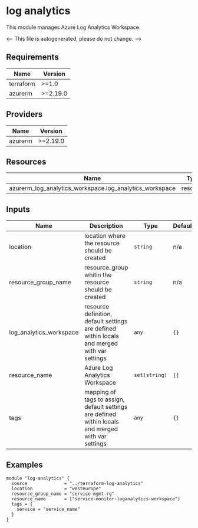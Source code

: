 <!-- BEGIN_TF_DOCS -->
# log analytics

This module manages Azure Log Analytics Workspace.

<-- This file is autogenerated, please do not change. -->

## Requirements

| Name | Version |
|------|---------|
| terraform | >=1.0 |
| azurerm | >=2.19.0 |

## Providers

| Name | Version |
|------|---------|
| azurerm | >=2.19.0 |

## Resources

| Name | Type |
|------|------|
| azurerm_log_analytics_workspace.log_analytics_workspace | resource |

## Inputs

| Name | Description | Type | Default | Required |
|------|-------------|------|---------|:--------:|
| location | location where the resource should be created | `string` | n/a | yes |
| resource_group_name | resource_group whitin the resource should be created | `string` | n/a | yes |
| log_analytics_workspace | resource definition, default settings are defined within locals and merged with var settings | `any` | `{}` | no |
| resource_name | Azure Log Analytics Workspace | `set(string)` | `[]` | no |
| tags | mapping of tags to assign, default settings are defined within locals and merged with var settings | `any` | `{}` | no |



## Examples

```hcl
module "log-analytics" {
  source              = "../terraform-log-analytics"
  location            = "westeurope"
  resource_group_name = "service-mgmt-rg"
  resource_name       = ["service-monitor-loganalytics-workspace"]
  tags = {
    service = "service_name"
  }
}
```
<!-- END_TF_DOCS -->
